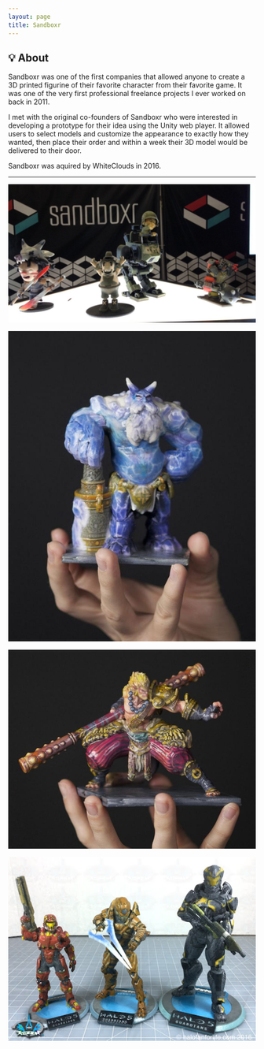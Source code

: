 ```yaml
---
layout: page
title: Sandboxr
---
```


## 💡 About

Sandboxr was one of the first companies that allowed anyone to create a 3D printed figurine of their favorite character from their favorite game. It was one of the very first professional freelance projects I ever worked on back in 2011.

I met with the original co-founders of Sandboxr who were interested in developing a prototype for their idea using the Unity web player. It allowed users to select models and customize the appearance to exactly how they wanted, then place their order and within a week their 3D model would be delivered to their door.

Sandboxr was aquired by WhiteClouds in 2016.

---

[![Sandboxr1](/assets/img/portfolio/Sandboxr/1.jpg)](/assets/img/portfolio/Sandboxr/1.jpg)

[![Sandboxr2](/assets/img/portfolio/Sandboxr/2.jpg)](/assets/img/portfolio/Sandboxr/2.jpg)

[![Sandboxr3](/assets/img/portfolio/Sandboxr/3.jpg)](/assets/img/portfolio/Sandboxr/3.jpg)

[![Sandboxr4](/assets/img/portfolio/Sandboxr/4.jpg)](/assets/img/portfolio/Sandboxr/4.jpg)